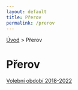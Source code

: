 ```yaml
---
layout: default  
title: Přerov
permalink: /prerov
---
```

[Úvod](/) > Přerov

# Přerov

[Volební období 2018-2022](/prerov/volebni-obdobi-2018-2022)